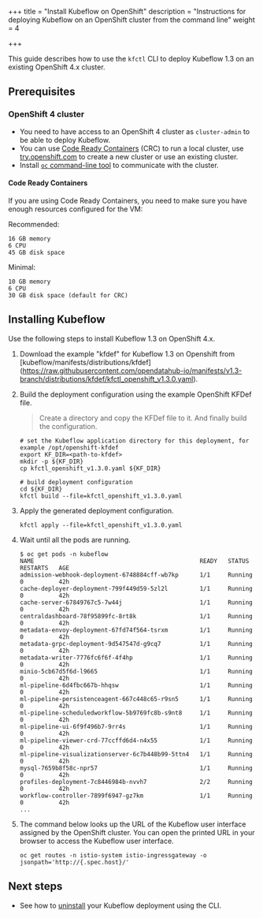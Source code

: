 +++
title = "Install Kubeflow on OpenShift"
description = "Instructions for deploying Kubeflow on an OpenShift cluster from the command line"
weight = 4
                    
+++

This guide describes how to use the `kfctl` CLI to deploy Kubeflow 1.3 on an existing OpenShift 4.x cluster.

## Prerequisites

### OpenShift 4 cluster

* You need to have access to an OpenShift 4 cluster as `cluster-admin` to be able to deploy Kubeflow.
* You can use [Code Ready Containers](https://code-ready.github.io/crc/) (CRC) to run a local cluster, use [try.openshift.com](https://try.openshift.com) to create a new cluster or use an existing cluster.
* Install [`oc` command-line tool](https://docs.openshift.com/container-platform/4.2/cli_reference/openshift_cli/getting-started-cli.html) to communicate with the cluster.

#### Code Ready Containers

If you are using Code Ready Containers, you need to make sure you have enough resources configured for the VM:

Recommended: 

```
16 GB memory
6 CPU
45 GB disk space
```

Minimal:

```
10 GB memory
6 CPU
30 GB disk space (default for CRC)
```

## Installing Kubeflow

Use the following steps to install Kubeflow 1.3 on OpenShift 4.x.


1. Download the example "kfdef" for Kubeflow 1.3 on Openshift from [kubeflow/manifests/distributions/kfdef]
(https://raw.githubusercontent.com/opendatahub-io/manifests/v1.3-branch/distributions/kfdef/kfctl_openshift_v1.3.0.yaml).



1. Build the deployment configuration using the example OpenShift KFDef file.

    > Create a directory and copy the KFDef file to it. And finally build the configuration.

    ```
    # set the Kubeflow application directory for this deployment, for example /opt/openshift-kfdef
    export KF_DIR=<path-to-kfdef>
    mkdir -p ${KF_DIR}
    cp kfctl_openshift_v1.3.0.yaml ${KF_DIR}
    
    # build deployment configuration
    cd ${KF_DIR}
    kfctl build --file=kfctl_openshift_v1.3.0.yaml
    ```

1. Apply the generated deployment configuration.

    ```
    kfctl apply --file=kfctl_openshift_v1.3.0.yaml
    ```

1. Wait until all the pods are running.

    ```
    $ oc get pods -n kubeflow
    NAME                                               READY   STATUS              RESTARTS   AGE
    admission-webhook-deployment-6748884cff-wb7kp      1/1     Running             0          42h
    cache-deployer-deployment-799f449d59-5zl2l         1/1     Running             0          42h
    cache-server-67849767c5-7w44j                      1/1     Running             0          42h
    centraldashboard-78f95899fc-8rt8k                  1/1     Running             0          42h
    metadata-envoy-deployment-67fd74f564-tsrxm         1/1     Running             0          42h
    metadata-grpc-deployment-9d547547d-g9cq7           1/1     Running             0          42h
    metadata-writer-7776fc6f6f-4f4hp                   1/1     Running             0          42h
    minio-5cb67d5f6d-l9665                             1/1     Running             0          42h
    ml-pipeline-6d4fbc667b-hhqsw                       1/1     Running             0          42h
    ml-pipeline-persistenceagent-667c448c65-r9sn5      1/1     Running             0          42h
    ml-pipeline-scheduledworkflow-5b9769fc8b-s9nt8     1/1     Running             0          42h
    ml-pipeline-ui-6f9f496b7-9rr4s                     1/1     Running             0          42h
    ml-pipeline-viewer-crd-77ccffd6d4-n4x55            1/1     Running             0          42h
    ml-pipeline-visualizationserver-6c7b448b99-5ttn4   1/1     Running             0          42h
    mysql-7659b8f58c-npr57                             1/1     Running             0          42h
    profiles-deployment-7c8446984b-nvvh7               2/2     Running             0          42h
    workflow-controller-7899f6947-gz7km                1/1     Running             0          42h    
    ...
    ```

1. The command below looks up the URL of the Kubeflow user interface assigned by the OpenShift cluster. You can open the printed URL in your browser to access the Kubeflow user interface.

    ```
    oc get routes -n istio-system istio-ingressgateway -o jsonpath='http://{.spec.host}/'
    ```

## Next steps

* See how to [uninstall](/docs/openshift/uninstall-kubeflow) your Kubeflow deployment 
  using the CLI.
